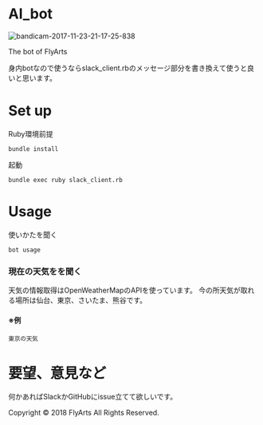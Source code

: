 # AI_bot
![bandicam-2017-11-23-21-17-25-838](https://user-images.githubusercontent.com/24353841/39361490-ab7cbc66-4a5d-11e8-84b7-e861f118a498.jpg)

The bot of FlyArts

身内botなので使うならslack_client.rbのメッセージ部分を書き換えて使うと良いと思います。
# Set up
Ruby環境前提
```
bundle install
```
起動
```
bundle exec ruby slack_client.rb
```
# Usage
使いかたを聞く
```
bot usage 
```
### 現在の天気をを聞く
天気の情報取得はOpenWeatherMapのAPIを使っています。
今の所天気が取れる場所は仙台、東京、さいたま、熊谷です。
#### ※例
```東京の天気```
# 要望、意見など
何かあればSlackかGitHubにissue立てて欲しいです。

Copyright © 2018 FlyArts All Rights Reserved.
